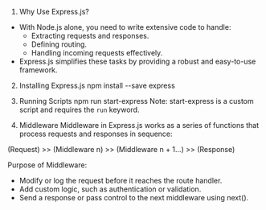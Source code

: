 1. Why Use Express.js?
- With Node.js alone, you need to write extensive code to handle:
  - Extracting requests and responses.
  - Defining routing.
  - Handling incoming requests effectively.
- Express.js simplifies these tasks by providing a robust and easy-to-use framework.

2. Installing Express.js
npm install --save express

3. Running Scripts
npm run start-express
Note: start-express is a custom script and requires the `run` keyword.

4. Middleware
Middleware in Express.js works as a series of functions that process 
requests and responses in sequence:

(Request) >> (Middleware n) >> (Middleware n + 1...) >> (Response)

Purpose of Middleware:
- Modify or log the request before it reaches the route handler.
- Add custom logic, such as authentication or validation.
- Send a response or pass control to the next middleware using next().

